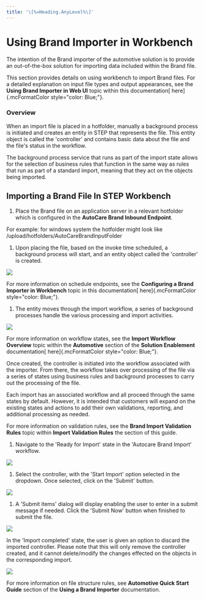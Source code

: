 ```yaml
---
title: '\[%=Heading.AnyLevel%\]'
---
```


Using Brand Importer in Workbench
=================================

The intention of the Brand importer of the automotive solution is to
provide an out-of-the-box solution for importing data included within
the Brand file.

This section provides details on using workbench to import Brand files.
For a detailed explanation on input file types and output appearances,
see the **Using Brand Importer in Web UI** topic within this
documentation[ here]{.mcFormatColor style="color: Blue;"}.

### Overview

When an import file is placed in a hotfolder, manually a background
process is initiated and creates an entity in STEP that represents the
file. This entity object is called the \'controller\' and contains basic
data about the file and the file\'s status in the workflow.

The background process service that runs as part of the import state
allows for the selection of business rules that function in the same way
as rules that run as part of a standard import, meaning that they act on
the objects being imported.

Importing a Brand File In STEP Workbench
----------------------------------------

1.  Place the Brand file on an application server in a relevant
    hotfolder which is configured in the **AutoCare Brand Inbound
    Endpoint**.

For example: for windows system the hotfolder might look like
/upload/hotfolders/AutoCareBrandInputFolder

1.  Upon placing the file, based on the invoke time scheduled, a
    background process will start, and an entity object called the
    \'controller\' is created.

![](../../../../Resources/Images/Importers/Standard_AC/Brand/ParentSuppliersBrand.png)

For more information on schedule endpoints, see the **Configuring a
Brand Importer in Workbench** topic in this documentation[
here]{.mcFormatColor style="color: Blue;"}.

1.  The entity moves through the import workflow, a series of background
    processes handle the various processing and import activities.

![](../../../../Resources/Images/Importers/Standard_AC/Brand/EnglishUS.png)

For more information on workflow states, see the **Import Workflow
Overview** topic within the **Automotive** section of the **Solution
Enablement** documentation[ here]{.mcFormatColor style="color: Blue;"}.

Once created, the controller is initiated into the workflow associated
with the importer. From there, the workflow takes over processing of the
file via a series of states using business rules and background
processes to carry out the processing of the file.

Each import has an associated workflow and all proceed through the same
states by default. However, it is intended that customers will expand on
the existing states and actions to add their own validations, reporting,
and additional processing as needed.

For more information on validation rules, see the **Brand Import
Validation Rules** topic within **Import Validation Rules** the section
of this guide.

1.  Navigate to the \'Ready for Import\' state in the \'Autocare Brand
    Import\' workflow.

![](../../../../Resources/Images/Importers/Standard_AC/Brand/ReadyforImport.png)

1.  Select the controller, with the \'Start Import\' option selected in
    the dropdown. Once selected, click on the \'Submit\' button.

![](../../../../Resources/Images/Importers/Standard_AC/Brand/Controler-ReadyforImport.png)

1.  A 'Submit items' dialog will display enabling the user to enter in a
    submit message if needed. Click the 'Submit Now' button when
    finished to submit the file.

![](../../../../Resources/Images/Importers/Standard_AC/Brand/SubmitNowSubmitItems.png)

In the 'Import completed' state, the user is given an option to discard
the imported controller. Please note that this will only remove the
controller created, and it cannot delete/modify the changes effected on
the objects in the corresponding import.

![](../../../../Resources/Images/Importers/Standard_AC/Brand/STEPWorkflowItemsCOntroller.png)

For more information on file structure rules, see **Automotive Quick
Start Guide** section of the **Using a Brand Importer** documentation.
